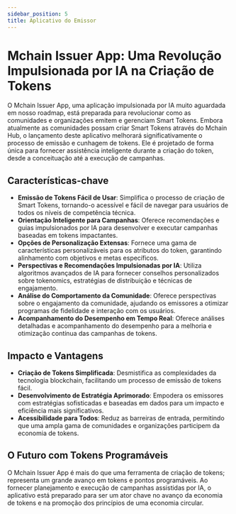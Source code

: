```yaml
---
sidebar_position: 5
title: Aplicativo do Emissor
---
```


# Mchain Issuer App: Uma Revolução Impulsionada por IA na Criação de Tokens

O Mchain Issuer App, uma aplicação impulsionada por IA muito aguardada em nosso roadmap, está preparada para revolucionar como as comunidades e organizações emitem e gerenciam Smart Tokens. Embora atualmente as comunidades possam criar Smart Tokens através do Mchain Hub, o lançamento deste aplicativo melhorará significativamente o processo de emissão e cunhagem de tokens. Ele é projetado de forma única para fornecer assistência inteligente durante a criação do token, desde a conceituação até a execução de campanhas.

## Características-chave

- **Emissão de Tokens Fácil de Usar**: Simplifica o processo de criação de Smart Tokens, tornando-o acessível e fácil de navegar para usuários de todos os níveis de competência técnica.
- **Orientação Inteligente para Campanhas**: Oferece recomendações e guias impulsionados por IA para desenvolver e executar campanhas baseadas em tokens impactantes.
- **Opções de Personalização Extensas**: Fornece uma gama de características personalizáveis para os atributos do token, garantindo alinhamento com objetivos e metas específicos.
- **Perspectivas e Recomendações Impulsionadas por IA**: Utiliza algoritmos avançados de IA para fornecer conselhos personalizados sobre tokenomics, estratégias de distribuição e técnicas de engajamento.
- **Análise do Comportamento da Comunidade**: Oferece perspectivas sobre o engajamento da comunidade, ajudando os emissores a otimizar programas de fidelidade e interação com os usuários.
- **Acompanhamento do Desempenho em Tempo Real**: Oferece análises detalhadas e acompanhamento do desempenho para a melhoria e otimização contínua das campanhas de tokens.

## Impacto e Vantagens

- **Criação de Tokens Simplificada**: Desmistifica as complexidades da tecnologia blockchain, facilitando um processo de emissão de tokens fácil.
- **Desenvolvimento de Estratégia Aprimorado**: Empodera os emissores com estratégias sofisticadas e baseadas em dados para um impacto e eficiência mais significativos.
- **Acessibilidade para Todos**: Reduz as barreiras de entrada, permitindo que uma ampla gama de comunidades e organizações participem da economia de tokens.

## O Futuro com Tokens Programáveis

O Mchain Issuer App é mais do que uma ferramenta de criação de tokens; representa um grande avanço em tokens e pontos programáveis. Ao fornecer planejamento e execução de campanhas assistidas por IA, o aplicativo está preparado para ser um ator chave no avanço da economia de tokens e na promoção dos princípios de uma economia circular.
